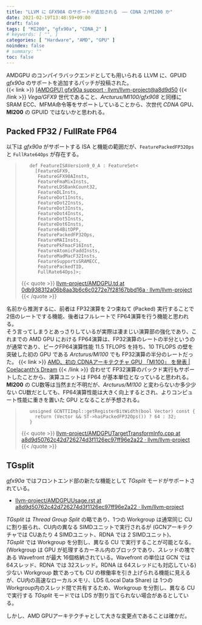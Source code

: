```yaml
---
title: "LLVM に GFX90A のサポートが追加される　―― CDNA 2/MI200 か"
date: 2021-02-19T13:48:59+09:00
draft: false
tags: [ "MI200", "gfx90a", "CDNA_2" ]
# keywords: [ "", ]
categories: [ "Hardware", "AMD", "GPU" ]
noindex: false
# summary: ""
toc: false
---
```


AMDGPU のコンパイラバックエンドとしても用いられる LLVM に、GPUID *gfx90a* のサポートを追加するパッチが投稿された。  
{{< link >}} [[AMDGPU] gfx90a support · llvm/llvm-project@a8d9d50](https://github.com/llvm/llvm-project/commit/a8d9d50762c42d726274d3f1126ec97ff96e2a22) {{< /link >}}
*Vega/GFX9* 世代であること、*Arcturus/MI100/gfx908* と同様に SRAM ECC、MFMA命令等をサポートしていることから、次世代 *CDNA* GPU、**MI200** の GPUID ではないかと思われる。  

## Packed FP32 / FullRate FP64

以下は *gfx90a* がサポートする ISA と機能の範囲だが、`FeaturePackedFP32Ops` と `FullRate64Ops` が存在する。  

 >        def FeatureISAVersion9_0_A : FeatureSet<
 >          [FeatureGFX9,
 >           FeatureGFX90AInsts,
 >           FeatureFmaMixInsts,
 >           FeatureLDSBankCount32,
 >           FeatureDLInsts,
 >           FeatureDot1Insts,
 >           FeatureDot2Insts,
 >           FeatureDot3Insts,
 >           FeatureDot4Insts,
 >           FeatureDot5Insts,
 >           FeatureDot6Insts,
 >           Feature64BitDPP,
 >           FeaturePackedFP32Ops,
 >           FeatureMAIInsts,
 >           FeaturePkFmacF16Inst,
 >           FeatureAtomicFaddInsts,
 >           FeatureMadMacF32Insts,
 >           FeatureSupportsSRAMECC,
 >           FeaturePackedTID,
 >           FullRate64Ops]>;
 >
 > {{< quote >}} [llvm-project/AMDGPU.td at 0db938312a06b8aa3b6c6c0272e7f28167bbd16a · llvm/llvm-project](https://github.com/llvm/llvm-project/blob/0db938312a06b8aa3b6c6c0272e7f28167bbd16a/llvm/lib/Target/AMDGPU/AMDGPU.td) {{< /quote >}}

名前から推測するに、前者は FP32演算を 2つ束ねて (Packed) 実行することで 2倍のレートでする機能、後者はフルレートで FP64演算を行う機能と思われる。  
そう言ってしまうとあっさりしているが実際は凄まじい演算部の強化であり、これまでの AMD GPU における FP64演算は、FP32演算のレートの半分というのが通常であり、ピークFP64演算性能 11.5 TFLOPS を持ち、10 TFLOPS の壁を突破した初の GPU である *Arcturus/MI100* でも FP32演算の半分のレートだった。  {{< link >}} [AMD、初の CDNAアーキテクチャ GPU 「MI100」 を発表 | Coelacanth's Dream](/posts/2020/11/17/amd-cdna-arch-mi100-arcturus/) {{< /link >}}
合わせて FP32演算のパックド実行もサポートしたことから、演算ユニットは FP64 が基本単位となっていると思われる。  
**MI200** の CU数等は当然まだ不明だが、*Arcturus/MI100* と変わらないか多少少ない CU数だとしても、FP64演算性能は大きく向上するとされ、よりコンピュート性能に重きを置いた GPU となることが予想される。  

 >        unsigned GCNTTIImpl::getRegisterBitWidth(bool Vector) const {
 >          return (Vector && ST->hasPackedFP32Ops()) ? 64 : 32;
 >        }
 >
 > {{< quote >}} [llvm-project/AMDGPUTargetTransformInfo.cpp at a8d9d50762c42d726274d3f1126ec97ff96e2a22 · llvm/llvm-project](https://github.com/llvm/llvm-project/blob/a8d9d50762c42d726274d3f1126ec97ff96e2a22/llvm/lib/Target/AMDGPU/AMDGPUTargetTransformInfo.cpp) {{< /quote >}}

## TGsplit

*gfx90a* ではフロントエンド部の新たな機能として *TGsplit* モードがサポートされている。  

 * [llvm-project/AMDGPUUsage.rst at a8d9d50762c42d726274d3f1126ec97ff96e2a22 · llvm/llvm-project](https://github.com/llvm/llvm-project/blob/a8d9d50762c42d726274d3f1126ec97ff96e2a22/llvm/docs/AMDGPUUsage.rst#memory-model-gfx90a)

*TGsplit* は *Thread Group Split* の略であり、1つの Workgroup は通常同じ CU に割り振られ、CU内の異なる SIMDユニットで実行されるが (GCNアーキテクチャでは CUあたり 4 SIMDユニット、RDNA では 2 SIMDユニット)、  
*TGsplit* では Workgroup を分割し、異なる CU で実行することが可能となる。(Workgroup は GPU が処理するカーネル内のブロックであり、スレッドの塊である Wavefront が最大 16個格納されている。Wavefront の単位は GCN では 64スレッド、RDNA では 32スレッド。RDNA は 64スレッドにも対応している)  
少ない Workgroup 数であっても CU の稼働率を引き上げられる機能に見えるが、CU内の高速なローカルメモリ、LDS (Local Data Share) は 1つの Workgroup内のスレッド間で共有するため、Workgroup を分割し、異なる CU で実行する *TGsplit* モードでは LDS が割り当てられない場合があるとしている。  

しかし、AMD GPUアーキテクチャとして大きな変更点であることは確かだ。  


